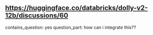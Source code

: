 ## https://huggingface.co/databricks/dolly-v2-12b/discussions/60

contains_question: yes
question_part: how can i integrate this??